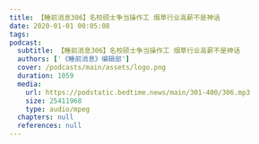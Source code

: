 ```yaml
---
title: 【睡前消息306】名校硕士争当操作工 烟草行业高薪不是神话
date: 2020-01-01 00:05:08
tags:
podcast:
  subtitle: 【睡前消息306】名校硕士争当操作工 烟草行业高薪不是神话
  authors: ['《睡前消息》编辑部']
  cover: /podcasts/main/assets/logo.png
  duration: 1059
  media:
    url: https://podstatic.bedtime.news/main/301-400/306.mp3
    size: 25411968
    type: audio/mpeg
  chapters: null
  references: null
---
```

